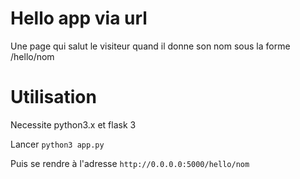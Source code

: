# Hello app via url
Une page qui salut le visiteur quand il donne son nom sous la forme /hello/nom

# Utilisation
Necessite python3.x et flask 3

Lancer `python3 app.py`

Puis se rendre à l'adresse `http://0.0.0.0:5000/hello/nom`
